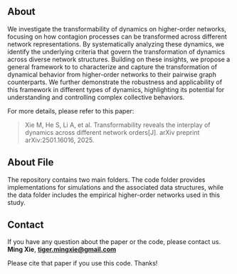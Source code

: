 ## About
We investigate the transformability of dynamics on higher-order networks, focusing on how contagion processes can be transformed across different network representations. By systematically analyzing these dynamics, we identify the underlying criteria that govern the transformation of dynamics across diverse network structures. Building on these insights, we propose a general framework to to characterize and capture the transformation of dynamical behavior from higher-order networks to their pairwise graph counterparts. We further demonstrate the robustness and applicability of this framework in different types of dynamics, highlighting its potential for understanding and controlling complex collective behaviors.

For more details, please refer to this paper:
> Xie M, He S, Li A, et al. Transformability reveals the interplay of dynamics across different network orders[J]. arXiv preprint arXiv:2501.16016, 2025.

## About File


The repository contains two main folders. The code folder provides implementations for simulations and the associated data structures, while the data folder includes the empirical higher-order networks used in this study.

## Contact


If you have any question about the paper or the code, please contact us. **Ming Xie**, **[tiger.mingxie@gmail.com](mailto:tiger.mingxie@gmail.com)**

Please cite that paper if you use this code. Thanks!
